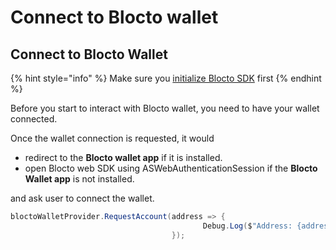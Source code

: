 # Connect to Blocto wallet

## Connect to Blocto Wallet

{% hint style="info" %}
Make sure you [initialize Blocto SDK](getting-started.md) first
{% endhint %}

Before you start to interact with Blocto wallet, you need to have your wallet connected.

Once the wallet connection is requested, it would

* redirect to the **Blocto wallet app** if it is installed.
* open Blocto web SDK using ASWebAuthenticationSession if the **Blocto Wallet app** is not installed.

and ask user to connect the wallet.

```csharp
bloctoWalletProvider.RequestAccount(address => {
                                           Debug.Log($"Address: {address}");
                                    });
```
